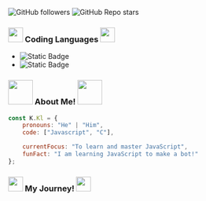 ![GitHub followers](https://img.shields.io/github/followers/K-Kl-Coder?logo=github&labelColor=grey&color=red)
![GitHub Repo stars](https://img.shields.io/github/stars/K-Kl-Coder/Cool-ReadMe?logo=polestar&labelColor=grey&color=red)

### <img src="https://emojis.slackmojis.com/emojis/images/1531849430/4246/blob-sunglasses.gif?1531849430" width="30"/> Coding Languages <img src="https://emojis.slackmojis.com/emojis/images/1531849430/4246/blob-sunglasses.gif?1531849430" width="30"/>

- ![Static Badge](https://img.shields.io/badge/JavaScript-grey?logo=javascript&labelColor=grey&color=%23F7DF1E)
- ![Static Badge](https://img.shields.io/badge/c-grey?logo=c&labelColor=grey&color=%23A8B9CC)

### <img src="https://media.giphy.com/media/VgCDAzcKvsR6OM0uWg/giphy.gif" width="50"> About Me! <img src="https://media.giphy.com/media/VgCDAzcKvsR6OM0uWg/giphy.gif" width="50">

```javascript
const K.Kl = {
    pronouns: "He" | "Him",
    code: ["Javascript", "C"],

    currentFocus: "To learn and master JavaScript",
    funFact: "I am learning JavaScript to make a bot!"
};
```

### <img src="https://media.giphy.com/media/v1.Y2lkPTc5MGI3NjExdzlobmFrZWgzbnZzbmh1cDA4OXNramFxNXMwbXJvNHd5dnFsY24zbSZlcD12MV9pbnRlcm5hbF9naWZfYnlfaWQmY3Q9cw/duX0jtSZeJXm3zCi7E/giphy.gif" width="30"> My Journey! <img src="https://media.giphy.com/media/v1.Y2lkPTc5MGI3NjExdzlobmFrZWgzbnZzbmh1cDA4OXNramFxNXMwbXJvNHd5dnFsY24zbSZlcD12MV9pbnRlcm5hbF9naWZfYnlfaWQmY3Q9cw/duX0jtSZeJXm3zCi7E/giphy.gif" width="30">
